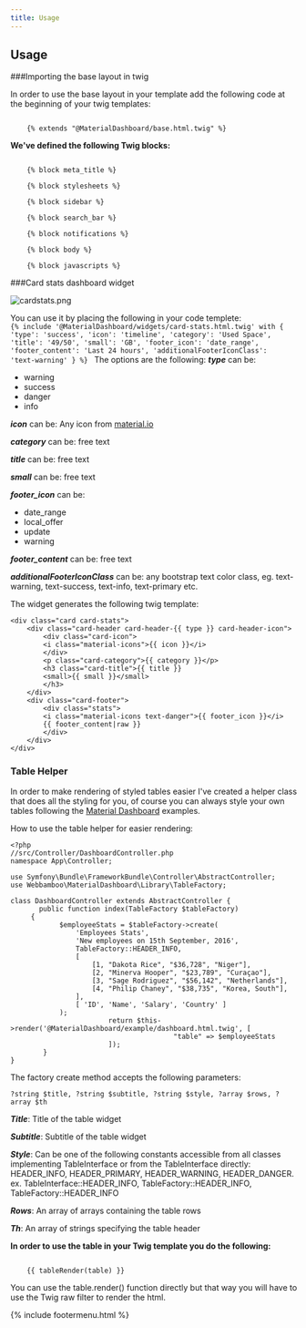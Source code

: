 ```yaml
---
title: Usage
---
```


## Usage
###Importing the base layout in twig

In order to use the base layout in your template add the following code at the beginning of your twig templates:

<code>
    &#123;% extends &#x22;@MaterialDashboard/base.html.twig&#x22; %&#125;
</code>

**We've defined the following Twig blocks:**

<code>
    &#123;% block meta_title %&#125;
</code>

<code>
    &#123;% block stylesheets %&#125;
</code>

<code>
    &#123;% block sidebar %&#125;
</code>

<code>
	&#123;% block search_bar %&#125;
</code>

<code>
    &#123;% block notifications %&#125;
</code>

<code>
    &#123;% block body %&#125;
</code>

<code>
    &#123;% block javascripts %&#125;
</code>

###Card stats dashboard widget

![cardstats.png]({{site.baseurl}}/cardstats.png)

You can use it by placing the following in your code templete:
<code>
    &#123;% include '@MaterialDashboard/widgets/card-stats.html.twig' with  &#123;
    'type': 'success', 
    'icon': 'timeline', 
    'category': 'Used Space', 
    'title': '49/50', 
    'small': 'GB', 
    'footer_icon': 'date_range', 
    'footer_content': 'Last 24 hours',
    'additionalFooterIconClass': 'text-warning'
&#125; %&#125;
</code>
The options are the following:
***type*** can be:
* warning
* success
* danger
* info


***icon*** can be:
Any icon from [material.io](http://material.io)


***category*** can be: free text

***title*** can be: free text

***small*** can be: free text

***footer\_icon*** can be:
* date\_range
* local\_offer
* update
* warning

***footer\_content*** can be: free text

***additionalFooterIconClass*** can be: any bootstrap text color class, eg. text-warning, text-success, text-info, text-primary etc.

The widget generates the following twig template:
```
<div class="card card-stats">
    <div class="card-header card-header-{{ type }} card-header-icon">
        <div class="card-icon">
        <i class="material-icons">{{ icon }}</i>
        </div>
        <p class="card-category">{{ category }}</p>
        <h3 class="card-title">{{ title }}
        <small>{{ small }}</small>
        </h3>
    </div>
    <div class="card-footer">
        <div class="stats">
        <i class="material-icons text-danger">{{ footer_icon }}</i>
        {{ footer_content|raw }}
        </div>
    </div>
</div>
```

### Table Helper
In order to make rendering of styled tables easier I've created a helper class that does all the styling for you, of course you can always style your own tables following the [Material Dashboard](https://demos.creative-tim.com/material-dashboard/examples/dashboard.html) examples.

How to use the table helper for easier rendering:
```
<?php
//src/Controller/DashboardController.php
namespace App\Controller;

use Symfony\Bundle\FrameworkBundle\Controller\AbstractController;
use Webbamboo\MaterialDashboard\Library\TableFactory;

class DashboardController extends AbstractController {
	   public function index(TableFactory $tableFactory)
     {
		    $employeeStats = $tableFactory->create(
                'Employees Stats', 
                'New employees on 15th September, 2016', 
                TableFactory::HEADER_INFO, 
                [
                    [1, "Dakota Rice", "$36,728", "Niger"],
                    [2, "Minerva Hooper", "$23,789", "Curaçao"],
                    [3, "Sage Rodriguez", "$56,142", "Netherlands"],
                    [4, "Philip Chaney", "$38,735", "Korea, South"],
                ], 
                [ 'ID', 'Name', 'Salary', 'Country' ]
            );
						return $this->render('@MaterialDashboard/example/dashboard.html.twig', [
										"table" => $employeeStats
						]);
	    }
}
```
The factory create method accepts the following parameters:
```
?string $title, ?string $subtitle, ?string $style, ?array $rows, ?array $th
```

***Title***: Title of the table widget

***Subtitle***: Subtitle of the table widget

***Style***: Can be one of the following constants accessible from all classes implementing TableInterface or from the TableInterface directly: HEADER_INFO, HEADER_PRIMARY, HEADER_WARNING, HEADER_DANGER. ex. TableInterface::HEADER_INFO, TableFactory::HEADER_INFO, TableFactory::HEADER_INFO 

***Rows***: An array of arrays containing the table rows

***Th***: An array of strings specifying the table header


**In order to use the table in your Twig template you do the following:**

<code>
    &#123;&#123; tableRender(table) &#125;&#125;
</code>

You can use the table.render() function directly but that way you will have to use the Twig raw filter to render the html.

{% include footermenu.html %}